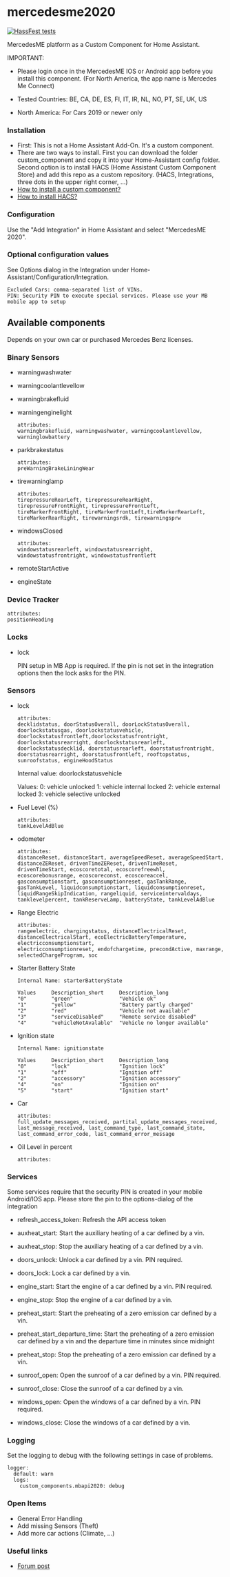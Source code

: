 

# mercedesme2020
[![HassFest tests](https://github.com/renenulschde/mbapi2020/workflows/Validate%20with%20hassfest/badge.svg)](https://developers.home-assistant.io/blog/2020/04/16/hassfest)


MercedesME platform as a Custom Component for Home Assistant.

IMPORTANT:

* Please login once in the MercedesME IOS or Android app before you install this component. (For North America, the app name is Mercedes Me Connect)

* Tested Countries: BE, CA, DE, ES, FI, IT, IR, NL, NO, PT, SE, UK, US

* North America: For Cars 2019 or newer only

### Installation
* First: This is not a Home Assistant Add-On. It's a custom component.
* There are two ways to install. First you can download the folder custom_component and copy it into your Home-Assistant config folder. Second option is to install HACS (Home Assistant Custom Component Store) and add this repo as a custom repository. (HACS, Integrations, three dots in the upper right corner, ...)
* [How to install a custom component?](https://www.google.com/search?q=how+to+install+custom+components+home+assistant) 
* [How to install HACS?](https://hacs.xyz/docs/installation/prerequisites)
### Configuration

Use the "Add Integration" in Home Assistant and select "MercedesME 2020".

### Optional configuration values

See Options dialog in the Integration under Home-Assistant/Configuration/Integration.

```
Excluded Cars: comma-separated list of VINs.
PIN: Security PIN to execute special services. Please use your MB mobile app to setup
```

## Available components 
Depends on your own car or purchased Mercedes Benz licenses.


### Binary Sensors

* warningwashwater
  
* warningcoolantlevellow
  
* warningbrakefluid

* warningenginelight

    ```
    attributes: 
    warningbrakefluid, warningwashwater, warningcoolantlevellow, warninglowbattery
    ```

* parkbrakestatus

    ```
    attributes: 
    preWarningBrakeLiningWear
    ```

* tirewarninglamp

    ```
    attributes: 
    tirepressureRearLeft, tirepressureRearRight, tirepressureFrontRight, tirepressureFrontLeft, tireMarkerFrontRight, tireMarkerFrontLeft,tireMarkerRearLeft, tireMarkerRearRight, tirewarningsrdk, tirewarningsprw
    ```

* windowsClosed
  
  ```
  attributes: 
  windowstatusrearleft, windowstatusrearright, windowstatusfrontright, windowstatusfrontleft
  ```

* remoteStartActive

* engineState


### Device Tracker
  
  ```
  attributes:
  positionHeading
  ```

### Locks

* lock

  PIN setup in MB App is required. If the pin is not set in the integration options then the lock asks for the PIN.


### Sensors

* lock

  ```
  attributes: 
  decklidstatus, doorStatusOverall, doorLockStatusOverall, doorlockstatusgas, doorlockstatusvehicle, doorlockstatusfrontleft,doorlockstatusfrontright, doorlockstatusrearright, doorlockstatusrearleft, doorlockstatusdecklid, doorstatusrearleft, doorstatusfrontright, doorstatusrearright, doorstatusfrontleft, rooftopstatus, sunroofstatus, engineHoodStatus
  ```

  Internal value: doorlockstatusvehicle

  Values:
  0: vehicle unlocked
  1: vehicle internal locked
  2: vehicle external locked
  3: vehicle selective unlocked

* Fuel Level (%)

  ```
  attributes: 
  tankLevelAdBlue
  ```

* odometer
  
  ```
  attributes: 
  distanceReset, distanceStart, averageSpeedReset, averageSpeedStart, distanceZEReset, drivenTimeZEReset, drivenTimeReset, drivenTimeStart, ecoscoretotal, ecoscorefreewhl, ecoscorebonusrange, ecoscoreconst, ecoscoreaccel, gasconsumptionstart, gasconsumptionreset, gasTankRange, gasTankLevel, liquidconsumptionstart, liquidconsumptionreset, liquidRangeSkipIndication, rangeliquid, serviceintervaldays, tanklevelpercent, tankReserveLamp, batteryState, tankLevelAdBlue
  ```

* Range Electric

  ```
  attributes: 
  rangeelectric, chargingstatus, distanceElectricalReset, distanceElectricalStart, ecoElectricBatteryTemperature, electricconsumptionstart,
  electricconsumptionreset, endofchargetime, precondActive, maxrange, selectedChargeProgram, soc
  ```

* Starter Battery State
  ```
  Internal Name: starterBatteryState
  
  Values     Description_short     Description_long
  "0"        "green"               "Vehicle ok"
  "1"        "yellow"              "Battery partly charged"
  "2"        "red"                 "Vehicle not available"
  "3"        "serviceDisabled"     "Remote service disabled"
  "4"        "vehicleNotAvalable"  "Vehicle no longer available"
  ```

* Ignition state
  ```
  Internal Name: ignitionstate

  Values     Description_short     Description_long
  "0"        "lock"                "Ignition lock"
  "1"        "off"                 "Ignition off"
  "2"        "accessory"           "Ignition accessory"
  "4"        "on"                  "Ignition on"
  "5"        "start"               "Ignition start"
  ```

* Car
  ```
  attributes: 
  full_update_messages_received, partital_update_messages_received, last_message_received, last_command_type, last_command_state, last_command_error_code, last_command_error_message
  ```

* Oil Level in percent
  ```
  attributes: 
  ```


### Services
Some services require that the security PIN is created in your mobile Android/IOS app. Please store the pin to the options-dialog of the integration 
* refresh_access_token:
  Refresh the API access token

* auxheat_start:
  Start the auxiliary heating  of a car defined by a vin.

* auxheat_stop:
  Stop the auxiliary heating  of a car defined by a vin.

* doors_unlock:
  Unlock a car defined by a vin. PIN required.

* doors_lock:
  Lock a car defined by a vin.

* engine_start:
  Start the engine of a car defined by a vin. PIN required.

* engine_stop:
  Stop the engine of a car defined by a vin.

* preheat_start:
  Start the preheating of a zero emission car defined by a vin.

* preheat_start_departure_time:
  Start the preheating of a zero emission car defined by a vin and the departure time in minutes since midnight

* preheat_stop:
  Stop the preheating of a zero emission car defined by a vin.

* sunroof_open:
  Open the sunroof of a car defined by a vin. PIN required.

* sunroof_close:
  Close the sunroof of a car defined by a vin.

* windows_open:
  Open the windows of a car defined by a vin. PIN required.

* windows_close:
  Close the windows of a car defined by a vin.
  
### Logging

Set the logging to debug with the following settings in case of problems.

```
logger:
  default: warn
  logs:
    custom_components.mbapi2020: debug
```

### Open Items
* General Error Handling
* Add missing Sensors (Theft)
* Add more car actions (Climate, ...)

### Useful links

* [Forum post](https://community.home-assistant.io/t/mercedes-me-component/41911/520)
